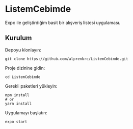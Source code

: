 ﻿# ListemCebimde
Expo ile geliştirdiğim basit bir alışveriş listesi uygulaması.
## Kurulum

Depoyu klonlayın:
```
git clone https://github.com/alprenkrc/ListemCebimde.git
```
Proje dizinine gidin:
```
cd ListemCebimde
```
Gerekli paketleri yükleyin:
```
npm install
# or
yarn install
```
Uygulamayı başlatın:
```
expo start
```
